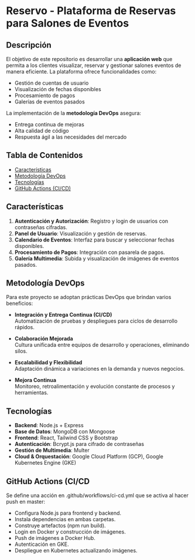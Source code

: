 # Reservo - Plataforma de Reservas para Salones de Eventos

## Descripción
El objetivo de este repositorio es desarrollar una **aplicación web** que permita a los clientes visualizar, reservar y gestionar salones eventos de manera eficiente. La plataforma ofrece funcionalidades como:

- Gestión de cuentas de usuario
- Visualización de fechas disponibles
- Procesamiento de pagos
- Galerías de eventos pasados

La implementación de la **metodología DevOps** asegura:

- Entrega continua de mejoras
- Alta calidad de código
- Respuesta ágil a las necesidades del mercado

## Tabla de Contenidos
- [Características](#caracteristicas)
- [Metodología DevOps](#metodologia-devops)
- [Tecnologías](#tecnologias)
- [GitHub Actions (CI/CD)](#github-actions-cicd)

## Características <a name="caracteristicas"></a>

1. **Autenticación y Autorización**: Registro y login de usuarios con contraseñas cifradas.
2. **Panel de Usuario**: Visualización y gestión de reservas.
3. **Calendario de Eventos**: Interfaz para buscar y seleccionar fechas disponibles.
4. **Procesamiento de Pagos**: Integración con pasarela de pagos.
5. **Galería Multimedia**: Subida y visualización de imágenes de eventos pasados.

## Metodología DevOps <a name="metodologia-devops"></a>

Para este proyecto se adoptan prácticas DevOps que brindan varios beneficios:

- **Integración y Entrega Continua (CI/CD)**  
  Automatización de pruebas y despliegues para ciclos de desarrollo rápidos.

- **Colaboración Mejorada**  
  Cultura unificada entre equipos de desarrollo y operaciones, eliminando silos.

- **Escalabilidad y Flexibilidad**  
  Adaptación dinámica a variaciones en la demanda y nuevos negocios.

- **Mejora Continua**  
  Monitoreo, retroalimentación y evolución constante de procesos y herramientas.

## Tecnologías <a name="tecnologias"></a>

- **Backend**: Node.js + Express
- **Base de Datos**: MongoDB con Mongoose
- **Frontend**: React, Tailwind CSS y Bootstrap
- **Autenticación**: Bcrypt.js para cifrado de contraseñas
- **Gestión de Multimedia**: Multer
- **Cloud & Orquestación**: Google Cloud Platform (GCP), Google Kubernetes Engine (GKE)

## GitHub Actions (CI/CD <a name="github-actions-cicd"></a>
Se define una acción en .github/workflows/ci-cd.yml que se activa al hacer push en master:

- Configura Node.js para frontend y backend.
- Instala dependencias en ambas carpetas.
- Construye artefactos (npm run build).
- Login en Docker y construcción de imágenes.
- Push de imágenes a Docker Hub.
- Autenticación en GKE.
- Despliegue en Kubernetes actualizando imágenes.
